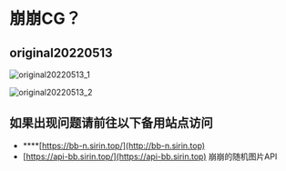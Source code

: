 # 崩崩CG？

## original20220513

![original20220513_1](https://upload-bbs.mihoyo.com/upload/2022/05/13/5875627/fdc9ce06814742379f953c64c5099b3b_3172589389360631697.png)

![original20220513_2](https://upload-bbs.mihoyo.com/upload/2022/05/13/5875627/5355dd7a5e016bfb16e82ac34eab8360_3503381635767009507.png)

## **如果出现问题请前往以下备用站点访问**

* ****[https://bb-n.sirin.top/](http://bb-n.sirin.top)
* [https://api-bb.sirin.top/](https://api-bb.sirin.top) 崩崩的随机图片API

